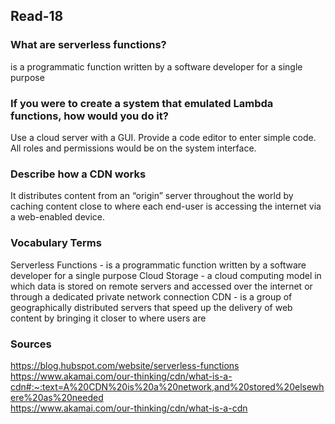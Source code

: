 ## Read-18

### What are serverless functions?
is a programmatic function written by a software developer for a single purpose

### If you were to create a system that emulated Lambda functions, how would you do it?
Use a cloud server with a GUI. Provide a code editor to enter simple code. All roles and permissions would be on the system interface.

### Describe how a CDN works
It distributes content from an “origin” server throughout the world by caching content close to where each end-user is accessing the internet via a web-enabled device.


### Vocabulary Terms
Serverless Functions - is a programmatic function written by a software developer for a single purpose
Cloud Storage - a cloud computing model in which data is stored on remote servers and accessed over the internet or through a dedicated private network connection
CDN - is a group of geographically distributed servers that speed up the delivery of web content by bringing it closer to where users are

### Sources
https://blog.hubspot.com/website/serverless-functions  
https://www.akamai.com/our-thinking/cdn/what-is-a-cdn#:~:text=A%20CDN%20is%20a%20network,and%20stored%20elsewhere%20as%20needed  
https://www.akamai.com/our-thinking/cdn/what-is-a-cdn
